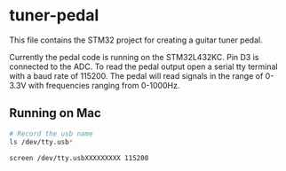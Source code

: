 # tuner-pedal

This file contains the STM32 project for creating a guitar tuner pedal.

Currently the pedal code is running on the STM32L432KC. Pin D3 is connected to the ADC. To read the pedal output open a serial tty terminal with a baud rate of 115200. The pedal will read signals in the range of 0-3.3V with frequencies ranging from 0-1000Hz.

## Running on Mac

```sh
# Record the usb name
ls /dev/tty.usb*

screen /dev/tty.usbXXXXXXXXX 115200
```